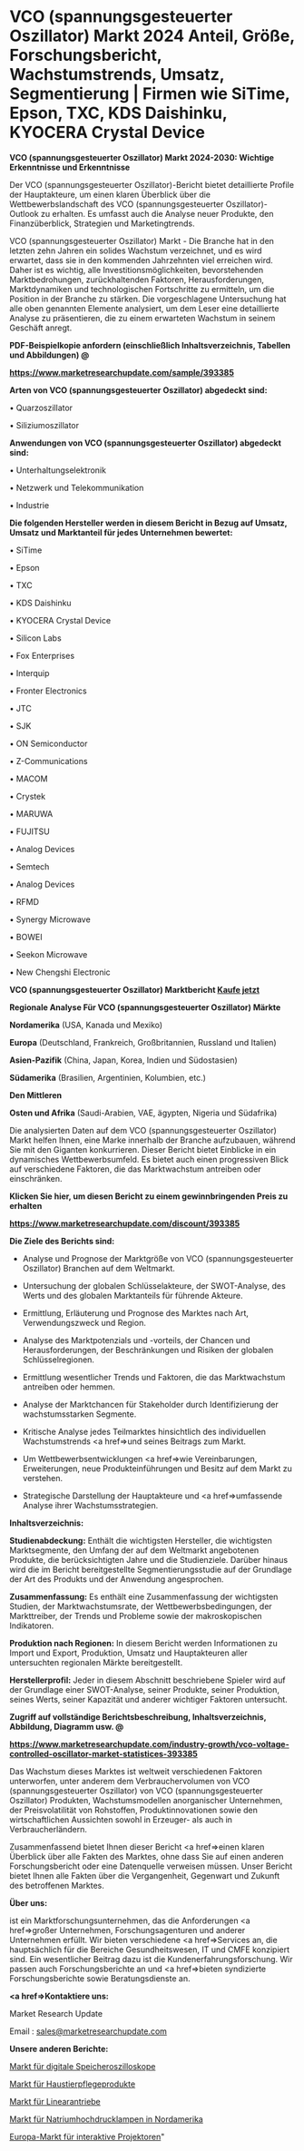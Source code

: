 # VCO (spannungsgesteuerter Oszillator) Markt 2024 Anteil, Größe, Forschungsbericht, Wachstumstrends, Umsatz, Segmentierung | Firmen wie SiTime, Epson, TXC, KDS Daishinku, KYOCERA Crystal Device

<strong>VCO (spannungsgesteuerter Oszillator) Markt 2024-2030: Wichtige Erkenntnisse und Erkenntnisse</strong>

Der VCO (spannungsgesteuerter Oszillator)-Bericht bietet detaillierte Profile der Hauptakteure, um einen klaren Überblick über die Wettbewerbslandschaft des VCO (spannungsgesteuerter Oszillator)-Outlook zu erhalten. Es umfasst auch die Analyse neuer Produkte, den Finanzüberblick, Strategien und Marketingtrends.

VCO (spannungsgesteuerter Oszillator) Markt - Die Branche hat in den letzten zehn Jahren ein solides Wachstum verzeichnet, und es wird erwartet, dass sie in den kommenden Jahrzehnten viel erreichen wird. Daher ist es wichtig, alle Investitionsmöglichkeiten, bevorstehenden Marktbedrohungen, zurückhaltenden Faktoren, Herausforderungen, Marktdynamiken und technologischen Fortschritte zu ermitteln, um die Position in der Branche zu stärken. Die vorgeschlagene Untersuchung hat alle oben genannten Elemente analysiert, um dem Leser eine detaillierte Analyse zu präsentieren, die zu einem erwarteten Wachstum in seinem Geschäft anregt.



<strong><b>PDF-Beispielkopie anfordern (einschließlich Inhaltsverzeichnis, Tabellen und Abbildungen) @ </b></strong>

<strong><a href=https://www.marketresearchupdate.com/sample/393385>

<strong>https://www.marketresearchupdate.com/sample/393385</u></a></strong></strong>



<strong>Arten von VCO (spannungsgesteuerter Oszillator) abgedeckt sind:</strong>

• Quarzoszillator

• Siliziumoszillator



<strong>Anwendungen von VCO (spannungsgesteuerter Oszillator) abgedeckt sind:</strong>

• Unterhaltungselektronik

• Netzwerk und Telekommunikation

• Industrie



<strong>Die folgenden Hersteller werden in diesem Bericht in Bezug auf Umsatz, Umsatz und Marktanteil für jedes Unternehmen bewertet:</strong>

• SiTime

• Epson

• TXC

• KDS Daishinku

• KYOCERA Crystal Device

• Silicon Labs

• Fox Enterprises

• Interquip

• Fronter Electronics

• JTC

• SJK

• ON Semiconductor

• Z-Communications

• MACOM

• Crystek

• MARUWA

• FUJITSU

• Analog Devices

• Semtech

• Analog Devices

• RFMD

• Synergy Microwave

• BOWEI

• Seekon Microwave

• New Chengshi Electronic



<strong>VCO (spannungsgesteuerter Oszillator) Marktbericht <a href=https://www.marketresearchupdate.com/buynow/393385>Kaufe jetzt</a></strong>



<strong>Regionale Analyse Für VCO (spannungsgesteuerter Oszillator) Märkte</strong>



<strong>Nordamerika</strong> (USA, Kanada und Mexiko)



<strong>Europa</strong> (Deutschland, Frankreich, Großbritannien, Russland und Italien)



<strong>Asien-Pazifik</strong> (China, Japan, Korea, Indien und Südostasien)



<strong>Südamerika</strong> (Brasilien, Argentinien, Kolumbien, etc.)



<strong>Den Mittleren</strong> 

<strong>Osten und Afrika</strong> (Saudi-Arabien, VAE, ägypten, Nigeria und Südafrika)

Die analysierten Daten auf dem VCO (spannungsgesteuerter Oszillator) Markt helfen Ihnen, eine Marke innerhalb der Branche aufzubauen, während Sie mit den Giganten konkurrieren. Dieser Bericht bietet Einblicke in ein dynamisches Wettbewerbsumfeld. Es bietet auch einen progressiven Blick auf verschiedene Faktoren, die das Marktwachstum antreiben oder einschränken.



<strong>Klicken Sie hier, um diesen Bericht zu einem gewinnbringenden Preis zu erhalten
</strong>

<strong><a href=https://www.marketresearchupdate.com/discount/393385>https://www.marketresearchupdate.com/discount/393385</b></u></strong></a>



<strong>Die Ziele des Berichts sind:</strong>

- Analyse und Prognose der Marktgröße von VCO (spannungsgesteuerter Oszillator) Branchen auf dem Weltmarkt.

- Untersuchung der globalen Schlüsselakteure, der SWOT-Analyse, des Werts und des globalen Marktanteils für führende Akteure.

- Ermittlung, Erläuterung und Prognose des Marktes nach Art, Verwendungszweck und Region.

- Analyse des Marktpotenzials und -vorteils, der Chancen und Herausforderungen, der Beschränkungen und Risiken der globalen Schlüsselregionen.

- Ermittlung wesentlicher Trends und Faktoren, die das Marktwachstum antreiben oder hemmen.

- Analyse der Marktchancen für Stakeholder durch Identifizierung der wachstumsstarken Segmente.

- Kritische Analyse jedes Teilmarktes hinsichtlich des individuellen Wachstumstrends <a href=>und</a> seines Beitrags zum Markt.

- Um Wettbewerbsentwicklungen <a href=>wie</a> Vereinbarungen, Erweiterungen, neue Produkteinführungen und Besitz auf dem Markt zu verstehen.

- Strategische Darstellung der Hauptakteure und <a href=>umfas</a>sende Analyse ihrer Wachstumsstrategien.



<strong>Inhaltsverzeichnis:</strong>



<strong>Studienabdeckung:</strong> Enthält die wichtigsten Hersteller, die wichtigsten Marktsegmente, den Umfang der auf dem Weltmarkt angebotenen Produkte, die berücksichtigten Jahre und die Studienziele. Darüber hinaus wird die im Bericht bereitgestellte Segmentierungsstudie auf der Grundlage der Art des Produkts und der Anwendung angesprochen.



<strong>Zusammenfassung:</strong> Es enthält eine Zusammenfassung der wichtigsten Studien, der Marktwachstumsrate, der Wettbewerbsbedingungen, der Markttreiber, der Trends und Probleme sowie der makroskopischen Indikatoren.



<strong>Produktion nach Regionen:</strong> In diesem Bericht werden Informationen zu Import und Export, Produktion, Umsatz und Hauptakteuren aller untersuchten regionalen Märkte bereitgestellt.



<strong>Herstellerprofil:</strong> Jeder in diesem Abschnitt beschriebene Spieler wird auf der Grundlage einer SWOT-Analyse, seiner Produkte, seiner Produktion, seines Werts, seiner Kapazität und anderer wichtiger Faktoren untersucht.



<strong><b>Zugriff auf vollständige Berichtsbeschreibung, Inhaltsverzeichnis, Abbildung, Diagramm usw. @ </b></strong>

<strong><a href=https://www.marketresearchupdate.com/industry-growth/vco-voltage-controlled-oscillator-market-statistices-393385>https://www.marketresearchupdate.com/industry-growth/vco-voltage-controlled-oscillator-market-statistices-393385</a></strong>

Das Wachstum dieses Marktes ist weltweit verschiedenen Faktoren unterworfen, unter anderem dem Verbrauchervolumen von VCO (spannungsgesteuerter Oszillator) von VCO (spannungsgesteuerter Oszillator) Produkten, Wachstumsmodellen anorganischer Unternehmen, der Preisvolatilität von Rohstoffen, Produktinnovationen sowie den wirtschaftlichen Aussichten sowohl in Erzeuger- als auch in Verbraucherländern.

Zusammenfassend bietet Ihnen dieser Bericht <a href=>einen</a> klaren Überblick über alle Fakten des Marktes, ohne dass Sie auf einen anderen Forschungsbericht oder eine Datenquelle verweisen müssen. Unser Bericht bietet Ihnen alle Fakten über die Vergangenheit, Gegenwart und Zukunft des betroffenen Marktes.



<strong>Über uns:</strong>

 ist ein Marktforschungsunternehmen, das die Anforderungen <a href=>großer</a> Unternehmen, Forschungsagenturen und anderer Unternehmen erfüllt. Wir bieten verschiedene <a href=>Services</a> an, die hauptsächlich für die Bereiche Gesundheitswesen, IT und CMFE konzipiert sind. Ein wesentlicher Beitrag dazu ist die Kundenerfahrungsforschung. Wir passen auch Forschungsberichte an und <a href=>bieten</a> syndizierte Forschungsberichte sowie Beratungsdienste an.



<strong><a href=>Kontaktiere uns:</a></strong>

Market Research Update

Email : sales@marketresearchupdate.com



<strong>Unsere anderen Berichte:</strong>

<a href=https://www.linkedin.com/pulse/digital-storage-oscilloscopes-market>Markt für digitale Speicheroszilloskope</a>

<a href=https://www.linkedin.com/pulse/pet-grooming-products-market-size-industry>Markt für Haustierpflegeprodukte</a>

<a href=https://www.linkedin.com/pulse/linear-actuators-market-analysis-segment-region>Markt für Linearantriebe</a>

<a href=https://www.linkedin.com/pulse/north-america-high-pressure-sodium-lamps-market>Markt für Natriumhochdrucklampen in Nordamerika</a>

<a href=https://www.linkedin.com/pulse/europe-interactive-projector-market-size-share-trend>Europa-Markt für interaktive Projektoren</a>"
